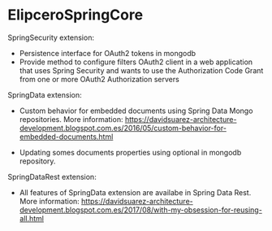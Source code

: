 # ElipceroSpringCore

SpringSecurity extension:

- Persistence interface for OAuth2 tokens in mongodb
- Provide method to configure filters OAuth2 client in a web application that uses Spring Security and wants to use the Authorization Code Grant from one or more OAuth2 Authorization servers

SpringData extension:

- Custom behavior for embedded documents using Spring Data Mongo repositories. More information: https://davidsuarez-architecture-development.blogspot.com.es/2016/05/custom-behavior-for-embedded-documents.html

- Updating somes documents properties using optional in mongodb repository. 

SpringDataRest extension:

- All features of SpringData extension are availabe in Spring Data Rest. More information: https://davidsuarez-architecture-development.blogspot.com.es/2017/08/with-my-obsession-for-reusing-all.html
